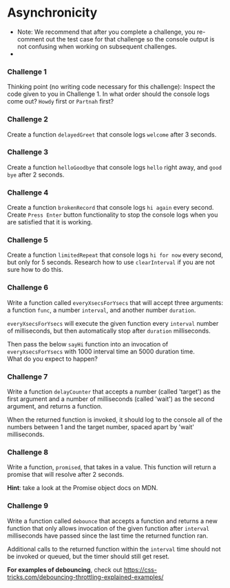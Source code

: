# Asynchronicity

*   Note: We recommend that after you complete a challenge, you re-comment out the test case for that challenge so the console output is not confusing when working on subsequent challenges.
*   
### Challenge 1

Thinking point (no writing code necessary for this challenge): Inspect the code given to you in Challenge 1\. In what order should the console logs come out? `Howdy` first or `Partnah` first?

### Challenge 2

Create a function `delayedGreet` that console logs `welcome` after 3 seconds.

### Challenge 3

Create a function `helloGoodbye` that console logs `hello` right away, and `good bye` after 2 seconds.

### Challenge 4

Create a function `brokenRecord` that console logs `hi again` every second. Create `Press Enter` button functionality to stop the console logs when you are satisfied that it is working.

### Challenge 5

Create a function `limitedRepeat` that console logs `hi for now` every second, but only for 5 seconds. Research how to use `clearInterval` if you are not sure how to do this.

### Challenge 6

Write a function called `everyXsecsForYsecs` that will accept three arguments: a function `func`, a number `interval`, and another number `duration`.

`everyXsecsForYsecs` will execute the given function every `interval` number of milliseconds, but then automatically stop after `duration` milliseconds.

Then pass the below `sayHi` function into an invocation of `everyXsecsForYsecs` with 1000 interval time an 5000 duration time.  
What do you expect to happen?

### Challenge 7

Write a function `delayCounter` that accepts a number (called 'target') as the first argument and a number of milliseconds (called 'wait') as the second argument, and returns a function.

When the returned function is invoked, it should log to the console all of the numbers between 1 and the target number, spaced apart by 'wait' milliseconds.

### Challenge 8

Write a function, `promised`, that takes in a value. This function will return a promise that will resolve after 2 seconds.

**Hint**: take a look at the Promise object docs on MDN.


### Challenge 9

Write a function called `debounce` that accepts a function and returns a new function that only allows invocation of the given function after `interval` milliseconds have passed since the last time the returned function ran.

Additional calls to the returned function within the `interval` time should not be invoked or queued, but the timer should still get reset.

**For examples of debouncing**, check out https://css-tricks.com/debouncing-throttling-explained-examples/
